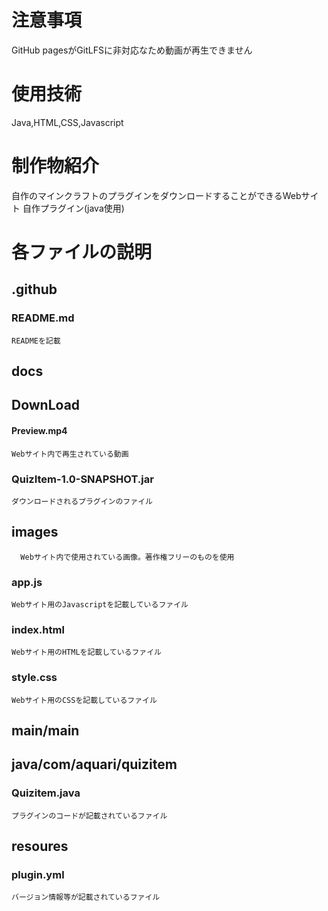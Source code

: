 # 注意事項
 GitHub pagesがGitLFSに非対応なため動画が再生できません
# 使用技術
Java,HTML,CSS,Javascript

# 制作物紹介
自作のマインクラフトのプラグインをダウンロードすることができるWebサイト
自作プラグイン(java使用)

# 各ファイルの説明

## .github
### README.md
    READMEを記載
## docs
## DownLoad
#### Preview.mp4
    Webサイト内で再生されている動画
### QuizItem-1.0-SNAPSHOT.jar
    ダウンロードされるプラグインのファイル
## images
      Webサイト内で使用されている画像。著作権フリーのものを使用
### app.js
    Webサイト用のJavascriptを記載しているファイル
  ### index.html
    Webサイト用のHTMLを記載しているファイル
  ### style.css
  
    Webサイト用のCSSを記載しているファイル
## main/main
  ## java/com/aquari/quizitem
  ### Quizitem.java
    プラグインのコードが記載されているファイル
## resoures
  ### plugin.yml
    バージョン情報等が記載されているファイル
      
